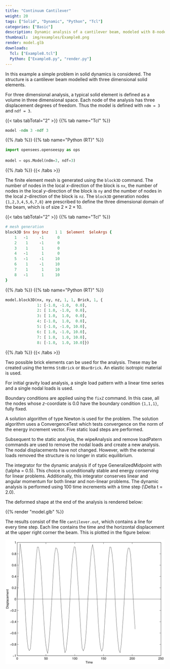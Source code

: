 ```yaml
---
title: "Continuum Cantilever"
weight: 20
tags: ["Solid", "Dynamic", "Python", "Tcl"]
categories: ["Basic"]
description: Dynamic analysis of a cantilever beam, modeled with 8-node brick elements.
thumbnail:  img/examples/Example8.png
render: model.glb
downloads:
  Tcl: ["Example8.tcl"]
  Python: ["Example8.py", "render.py"]
---
```


In this example a simple problem in solid dynamics is considered. The
structure is a cantilever beam modelled with three dimensional solid
elements.

For three dimensional analysis, a typical solid element is defined as a
volume in three dimensional space. 
Each node of the analysis has three displacement degrees of freedom. 
Thus the model is defined with `ndm = 3` and `ndf = 3`.

{{< tabs tabTotal="2" >}}
{{% tab name="Tcl" %}}
```tcl
model -ndm 3 -ndf 3
```
{{% /tab %}}
{{% tab name="Python (RT)" %}}
```python
import opensees.openseespy as ops

model = ops.Model(ndm=3, ndf=3)
```
{{% /tab %}}
{{< /tabs >}}

The finite element mesh is generated using the `block3D` command. The
number of nodes in the local $x$-direction of the block is `nx`, the
number of nodes in the local $y$-direction of the block is `ny` and the
number of nodes in the local $z$-direction of the block is `nz`. The
`block3D` generation nodes `{1,2,3,4,5,6,7,8}` are prescribed to define the
three dimensional domain of the beam, which is of size
$2 \times 2 \times 10$.

{{< tabs tabTotal="2" >}}
{{% tab name="Tcl" %}}
```tcl
# mesh generation
block3D $nx $ny $nz   1 1  $element  $eleArgs {
    1   -1     -1      0
    2    1     -1      0
    3    1      1      0
    4   -1      1      0 
    5   -1     -1     10
    6    1     -1     10
    7    1      1     10
    8   -1      1     10
}
```
{{% /tab %}}
{{% tab name="Python (RT)" %}}
```python
model.block3D(nx, ny, nz, 1, 1, Brick, 1, {
              1: [-1.0, -1.0,  0.0],
              2: [ 1.0, -1.0,  0.0],
              3: [ 1.0,  1.0,  0.0],
              4: [-1.0,  1.0,  0.0],
              5: [-1.0, -1.0, 10.0],
              6: [ 1.0, -1.0, 10.0],
              7: [ 1.0,  1.0, 10.0],
              8: [-1.0,  1.0, 10.0]})
```
{{% /tab %}}
{{< /tabs >}}

Two possible brick elements can be used for the analysis. These may be
created using the terms `StdBrick` or `BbarBrick`. An elastic isotropic
material is used.

For initial gravity load analysis, a single load pattern with a linear
time series and a single nodal loads is used.

Boundary conditions are applied using the `fixZ` command. In this case,
all the nodes whose $z$-coordiate is $0.0$ have the boundary condition
`{1,1,1}`, fully fixed.

A solution algorithm of type Newton is used for the problem. The
solution algorithm uses a ConvergenceTest which tests convergence on the
norm of the energy increment vector. Five static load steps are
performed.

Subsequent to the static analysis, the wipeAnalysis and remove
loadPatern commands are used to remove the nodal loads and create a new
analysis. The nodal displacements have not changed. However, with the
external loads removed the structure is no longer in static equilibrium.

The integrator for the dynamic analysis if of type GeneralizedMidpoint
with \(\alpha = 0.5\). This choice is uconditionally stable and energy
conserving for linear problems. Additionally, this integrator conserves
linear and angular momentum for both linear and non-linear problems. The
dynamic analysis is performed using $100$ time increments with a time
step \(\Delta t = 2.0\).

The deformed shape at the end of the analysis is rendered below:

{{% render "model.glb" %}}

The results consist of the file `cantilever.out`, which contains a line
for every time step. Each line contains the time and the horizontal
displacement at the upper right corner the beam. 
This is plotted in the figure below:

![Displacement vs. Time for Upper Right Corner of Beam](img/cantilever.svg)

